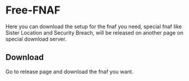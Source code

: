 # Free-FNAF
Here you can download the setup for the fnaf you need, special fnaf like Sister Location and Security Breach, will be released on another page on special download server. 
## Download
Go to release page and download the fnaf you want.
